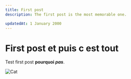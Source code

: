 ```yaml
---
title: First post
description: The first post is the most memorable one.

updatedAt: 1 January 2000
---
```



# First post et puis c est tout

Test first post   **pourquoi _pas_**.



![Cat](/images/Galerie_3d_libre.png)